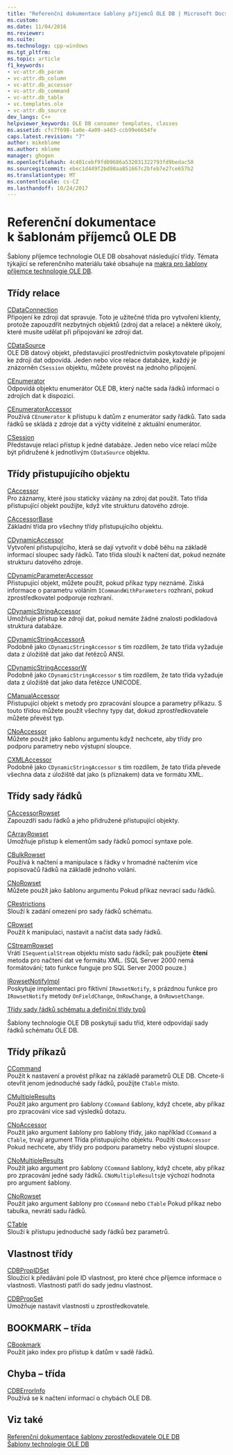 ```yaml
---
title: "Referenční dokumentace šablony příjemců OLE DB | Microsoft Docs"
ms.custom: 
ms.date: 11/04/2016
ms.reviewer: 
ms.suite: 
ms.technology: cpp-windows
ms.tgt_pltfrm: 
ms.topic: article
f1_keywords:
- vc-attr.db_param
- vc-attr.db_column
- vc-attr.db_accessor
- vc-attr.db_command
- vc-attr.db_table
- vc.templates.ole
- vc-attr.db_source
dev_langs: C++
helpviewer_keywords: OLE DB consumer templates, classes
ms.assetid: cfc7f698-1a0e-4a09-a4d3-ccb99e6654fe
caps.latest.revision: "7"
author: mikeblome
ms.author: mblome
manager: ghogen
ms.openlocfilehash: 4c401cebf9fd09686a532031322793fd9bedac50
ms.sourcegitcommit: ebec1d449f2bd98aa851667c2bfeb7e27ce657b2
ms.translationtype: MT
ms.contentlocale: cs-CZ
ms.lasthandoff: 10/24/2017
---
```

# <a name="ole-db-consumer-templates-reference"></a>Referenční dokumentace k šablonám příjemců OLE DB
Šablony příjemce technologie OLE DB obsahovat následující třídy. Témata týkající se referenčního materiálu také obsahuje na [makra pro šablony příjemce technologie OLE DB](../../data/oledb/macros-and-global-functions-for-ole-db-consumer-templates.md).  
  
## <a name="session-classes"></a>Třídy relace  
 [CDataConnection](../../data/oledb/cdataconnection-class.md)  
 Připojení ke zdroji dat spravuje. Toto je užitečné třída pro vytvoření klienty, protože zapouzdřit nezbytných objektů (zdroj dat a relace) a některé úkoly, které musíte udělat při připojování ke zdroji dat.  
  
 [CDataSource](../../data/oledb/cdatasource-class.md)  
 OLE DB datový objekt, představující prostřednictvím poskytovatele připojení ke zdroji dat odpovídá. Jeden nebo více relace databáze, každý je znázorněn `CSession` objektu, můžete provést na jednoho připojení.  
  
 [CEnumerator](../../data/oledb/cenumerator-class.md)  
 Odpovídá objektu enumerátor OLE DB, který načte sada řádků informací o zdrojích dat k dispozici.  
  
 [CEnumeratorAccessor](../../data/oledb/cenumeratoraccessor-class.md)  
 Používá `CEnumerator` k přístupu k datům z enumerátor sady řádků. Tato sada řádků se skládá z zdroje dat a výčty viditelné z aktuální enumerátor.  
  
 [CSession](../../data/oledb/csession-class.md)  
 Představuje relaci přístup k jedné databáze. Jeden nebo více relací může být přidružené k jednotlivým `CDataSource` objektu.  
  
## <a name="accessor-classes"></a>Třídy přistupujícího objektu  
 [CAccessor](../../data/oledb/caccessor-class.md)  
 Pro záznamy, které jsou staticky vázány na zdroj dat použít. Tato třída přistupující objekt použijte, když víte strukturu datového zdroje.  
  
 [CAccessorBase](../../data/oledb/caccessorbase-class.md)  
 Základní třída pro všechny třídy přistupujícího objektu.  
  
 [CDynamicAccessor](../../data/oledb/cdynamicaccessor-class.md)  
 Vytvoření přistupujícího, která se dají vytvořit v době běhu na základě informací sloupec sady řádků. Tato třída slouží k načtení dat, pokud neznáte strukturu datového zdroje.  
  
 [CDynamicParameterAccessor](../../data/oledb/cdynamicparameteraccessor-class.md)  
 Přistupující objekt, můžete použít, pokud příkaz typy neznámé. Získá informace o parametru voláním `ICommandWithParameters` rozhraní, pokud zprostředkovatel podporuje rozhraní.  
  
 [CDynamicStringAccessor](../../data/oledb/cdynamicstringaccessor-class.md)  
 Umožňuje přístup ke zdroji dat, pokud nemáte žádné znalosti podkladová struktura databáze.  
  
 [CDynamicStringAccessorA](../../data/oledb/cdynamicstringaccessora-class.md)  
 Podobně jako `CDynamicStringAccessor` s tím rozdílem, že tato třída vyžaduje data z úložiště dat jako dat řetězců ANSI.  
  
 [CDynamicStringAccessorW](../../data/oledb/cdynamicstringaccessorw-class.md)  
 Podobně jako `CDynamicStringAccessor` s tím rozdílem, že tato třída vyžaduje data z úložiště dat jako data řetězce UNICODE.  
  
 [CManualAccessor](../../data/oledb/cmanualaccessor-class.md)  
 Přistupující objekt s metody pro zpracování sloupce a parametry příkazu. S touto třídou můžete použít všechny typy dat, dokud zprostředkovatele můžete převést typ.  
  
 [CNoAccessor](../../data/oledb/cnoaccessor-class.md)  
 Můžete použít jako šablonu argumentu když nechcete, aby třídy pro podporu parametry nebo výstupní sloupce.  
  
 [CXMLAccessor](../../data/oledb/cxmlaccessor-class.md)  
 Podobně jako `CDynamicStringAccessor` s tím rozdílem, že tato třída převede všechna data z úložiště dat jako (s příznakem) data ve formátu XML.  
  
## <a name="rowset-classes"></a>Třídy sady řádků  
 [CAccessorRowset](../../data/oledb/caccessorrowset-class.md)  
 Zapouzdří sadu řádků a jeho přidružené přistupující objekty.  
  
 [CArrayRowset](../../data/oledb/carrayrowset-class.md)  
 Umožňuje přístup k elementům sady řádků pomocí syntaxe pole.  
  
 [CBulkRowset](../../data/oledb/cbulkrowset-class.md)  
 Používá k načtení a manipulace s řádky v hromadné načtením více popisovačů řádků na základě jednoho volání.  
  
 [CNoRowset](../../data/oledb/cnorowset-class.md)  
 Můžete použít jako šablonu argumentu Pokud příkaz nevrací sadu řádků.  
  
 [CRestrictions](../../data/oledb/crestrictions-class.md)  
 Slouží k zadání omezení pro sady řádků schématu.  
  
 [CRowset](../../data/oledb/crowset-class.md)  
 Použít k manipulaci, nastavit a načíst data sady řádků.  
  
 [CStreamRowset](../../data/oledb/cstreamrowset-class.md)  
 Vrátí `ISequentialStream` objektu místo sadu řádků; pak použijete **čtení** metoda pro načtení dat ve formátu XML. (SQL Server 2000 nemá formátování; tato funkce funguje pro SQL Server 2000 pouze.)  
  
 [IRowsetNotifyImpl](../../data/oledb/irowsetnotifyimpl-class.md)  
 Poskytuje implementaci pro fiktivní `IRowsetNotify`, s prázdnou funkce pro `IRowsetNotify` metody `OnFieldChange`, `OnRowChange`, a `OnRowsetChange`.  
  
 [Třídy sady řádků schématu a definiční třídy typů](../../data/oledb/schema-rowset-classes-and-typedef-classes.md)  
  
 Šablony technologie OLE DB poskytují sadu tříd, které odpovídají sady řádků schématu OLE DB.  
  
## <a name="command-classes"></a>Třídy příkazů  
 [CCommand](../../data/oledb/ccommand-class.md)  
 Použít k nastavení a provést příkaz na základě parametrů OLE DB. Chcete-li otevřít jenom jednoduché sady řádků, použijte `CTable` místo.  
  
 [CMultipleResults](../../data/oledb/cmultipleresults-class.md)  
 Použít jako argument pro šablony `CCommand` šablony, když chcete, aby příkaz pro zpracování více sad výsledků dotazu.  
  
 [CNoAccessor](../../data/oledb/cnoaccessor-class.md)  
 Použít jako argument šablony pro šablony třídy, jako například `CCommand` a `CTable`, trvají argument Třída přistupujícího objektu. Použití `CNoAccessor` Pokud nechcete, aby třídy pro podporu parametry nebo výstupní sloupce.  
  
 [CNoMultipleResults](../../data/oledb/cnomultipleresults-class.md)  
 Použít jako argument pro šablony `CCommand` šablony, když chcete, aby příkaz pro zpracování jedné sady řádků. `CNoMultipleResults`je výchozí hodnota pro argument šablony.  
  
 [CNoRowset](../../data/oledb/cnorowset-class.md)  
 Použít jako argument šablony pro `CCommand` nebo `CTable` Pokud příkaz nebo tabulka, nevrátí sadu řádků.  
  
 [CTable](../../data/oledb/ctable-class.md)  
 Slouží k přístupu jednoduché sady řádků bez parametrů.  
  
## <a name="property-classes"></a>Vlastnost třídy  
 [CDBPropIDSet](../../data/oledb/cdbpropidset-class.md)  
 Sloužící k předávání pole ID vlastnost, pro které chce příjemce informace o vlastnosti. Vlastnosti patří do sady jednu vlastnost.  
  
 [CDBPropSet](../../data/oledb/cdbpropset-class.md)  
 Umožňuje nastavit vlastnosti u zprostředkovatele.  
  
## <a name="bookmark-class"></a>BOOKMARK – třída  
 [CBookmark](../../data/oledb/cbookmark-class.md)  
 Použít jako index pro přístup k datům v sadě řádků.  
  
## <a name="error-class"></a>Chyba – třída  
 [CDBErrorInfo](../../data/oledb/cdberrorinfo-class.md)  
 Používá se k načtení informací o chybách OLE DB.  
  
## <a name="see-also"></a>Viz také  
 [Referenční dokumentace šablony zprostředkovatele OLE DB](../../data/oledb/ole-db-provider-templates-reference.md)   
 [Šablony technologie OLE DB](../../data/oledb/ole-db-templates.md)